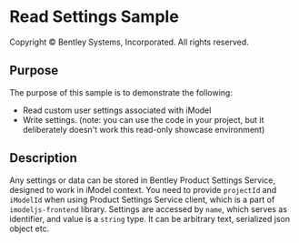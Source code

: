 # Read Settings Sample

Copyright © Bentley Systems, Incorporated. All rights reserved.

## Purpose

The purpose of this sample is to demonstrate the following:

* Read custom user settings associated with iModel
* Write settings. (note: you can use the code in your project, but it deliberately doesn't work this read-only showcase environment)

## Description

Any settings or data can be stored in Bentley Product Settings Service, designed to work in iModel context. You need to provide `projectId` and `iModelId` when using Product Settings Service client, which is a part of `imodeljs-frontend` library. Settings are accessed by `name`, which serves as identifier, and value is a `string` type. It can be arbitrary text, serialized json object etc.

